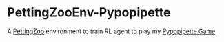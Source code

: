 # PettingZooEnv-Pypopipette
A [PettingZoo](https://pettingzoo.farama.org/index.html) environment to train RL agent to play my [Pypopipette Game](https://github.com/David-GERARD/Pypopipette).
